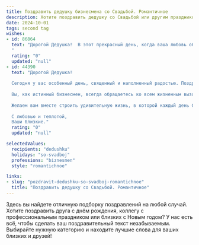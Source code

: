 ```yaml
---
title: Поздравить дедушку бизнесмена со Свадьбой. Романтичное
description: Хотите поздравить дедушку со Свадьбой или другим праздником? Наш ИИ создаст незабываемое поздравление, а вы обязательно выделитесь среди других.  
date: 2024-10-01
tags: second tag
wishes:
- id: 86864
  text: "Дорогой Дедушка!  В этот прекрасный день, когда ваша любовь обретает новую главу, позвольте мне от всей души поздравить вас с этим чудесным событием! Ваша история — это вдохновляющий пример преданности, мудрости и романтики. Желаю вам бесконечного счастья,  тепла семейного очага,  и чтобы каждый день вашей совместной жизни был наполнен нежностью и радостью. Пусть успехи в бизнесе только умножатся, а любовь будет вашей вечной опорой и вдохновением! Счастья вам, дорогой Дедушка!
  "
  rating: "0"
  updated: "null"
- id: 44390
  text: "Дорогой Дедушка!
  
  Сегодня у вас особенный день, священный и наполненный радостью. Поздравляем вас с этим романтичным событием — вашей свадьбой!
  
  Вы, как истинный бизнесмен, всегда обращаетесь ко всем жизненным вызовам с умом и страстью, а теперь перед вами новый путь, полный безграничных перспектив и счастливых моментов. Пусть ваш союз станет ярким примером доверия и партнерства, где любовь будет основой, а уважение — прочным фундаментом.
  
  Желаем вам вместе строить удивительную жизнь, в которой каждый день будет приносить нежность и гармонию. Пусть счастье и успех сопутствуют вам на каждом шагу..
  
  С любовью и теплотой,
  Ваши близкие."
  rating: "0"
  updated: "null"

selectedValues:
  recipients: "dedushku"
  holidays: "so-svadboj"
  professions: "biznesmen"
  style: "romantichnoe"

links:
- slug: "pozdravit-dedushku-so-svadboj-romantichnoe"
  title: "Поздравить дедушку со Свадьбой. Романтичное"
---
```


Здесь вы найдете отличную подборку поздравлений на любой случай.
Хотите поздравить друга с днём рождения, коллегу с профессиональным праздником или близких с Новым годом? У нас есть всё, чтобы сделать ваш поздравительный текст незабываемым. Выбирайте нужную категорию и находите лучшие слова для ваших близких и друзей!
